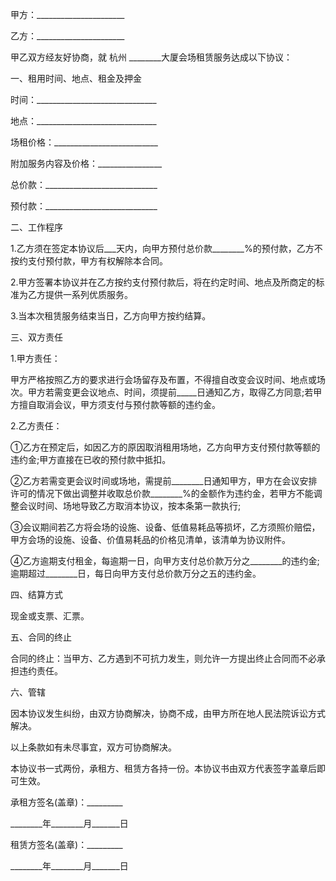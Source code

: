 
 


甲方：______________________


乙方：______________________


甲乙双方经友好协商，就
杭州
________大厦会场租赁服务达成以下协议：


一、租用时间、地点、租金及押金


时间：______________________________


地点：______________________________


场租价格：__________________________


附加服务内容及价格：________________


总价款：____________________________


预付款：____________________________


二、工作程序


1.乙方须在签定本协议后___天内，向甲方预付总价款________%的预付款，乙方不按约支付预付款，甲方有权解除本合同。


2.甲方签署本协议并在乙方按约支付预付款后，将在约定时间、地点及所商定的标准为乙方提供一系列优质服务。


3.当本次租赁服务结束当日，乙方向甲方按约结算。


三、双方责任


1.甲方责任：


甲方严格按照乙方的要求进行会场留存及布置，不得擅自改变会议时间、地点或场次。甲方若需变更会议地点、时间，须提前_____日通知乙方，取得乙方同意;若甲方擅自取消会议，甲方须支付与预付款等额的违约金。


2.乙方责任：


①乙方在预定后，如因乙方的原因取消租用场地，乙方向甲方支付预付款等额的违约金;甲方直接在已收的预付款中抵扣。


②乙方若需变更会议时间或场地，需提前________日通知甲方，甲方在会议安排许可的情况下做出调整并收取总价款________%的金额作为违约金，若甲方不能调整会议时间、场地导致乙方取消本协议，按本条第一款执行;


③会议期间若乙方将会场的设施、设备、低值易耗品等损坏，乙方须照价赔偿，甲方会场的设施、设备、价值易耗品的价格见清单，该清单为协议附件。


④乙方逾期支付租金，每逾期一日，向甲方支付总价款万分之________的违约金;逾期超过________日，每日向甲方支付总价款万分之五的违约金。


四、结算方式


现金或支票、汇票。


五、合同的终止


合同的终止：当甲方、乙方遇到不可抗力发生，则允许一方提出终止合同而不必承担违约责任。


六、管辖


因本协议发生纠纷，由双方协商解决，协商不成，由甲方所在地人民法院诉讼方式解决。


以上条款如有未尽事宜，双方可协商解决。


本协议书一式两份，承租方、租赁方各持一份。本协议书由双方代表签字盖章后即可生效。


承租方签名(盖章)：_________


________年________月_______日


租赁方签名(盖章)：_________


________年________月_______日
 


 

 
 
 
 
 
  


  
 

  


  


  
 
 
 
 

